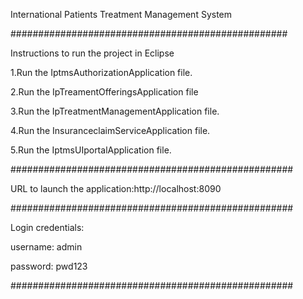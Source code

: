International Patients Treatment Management System

##################################################

Instructions to run the project in Eclipse

1.Run the IptmsAuthorizationApplication file.

2.Run the IpTreamentOfferingsApplication file

3.Run the IpTreatmentManagementApplication file.

4.Run the InsuranceclaimServiceApplication file.

5.Run the IptmsUIportalApplication file.

###################################################

URL to launch the application:http://localhost:8090

###################################################

Login credentials:

username: admin

password: pwd123


###################################################




